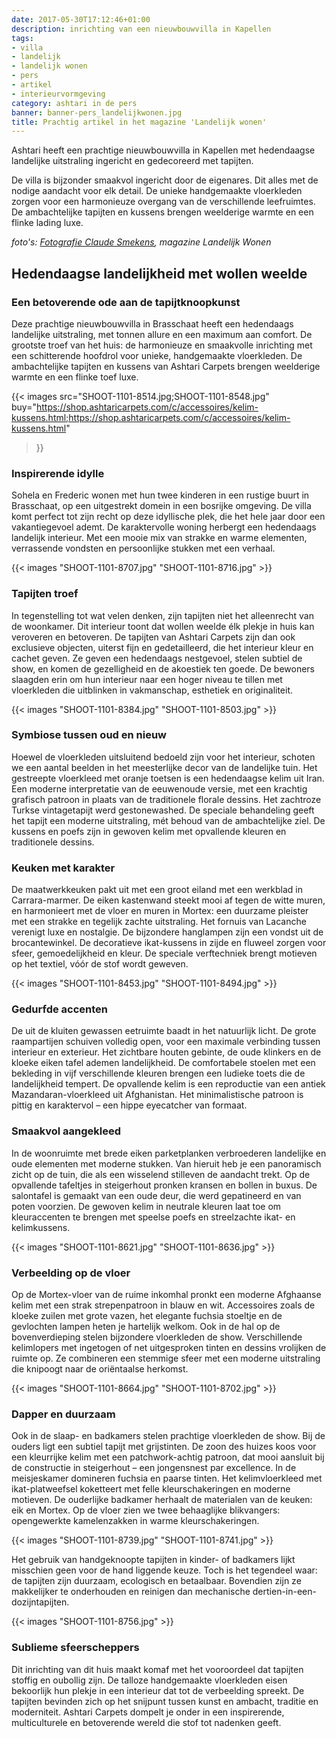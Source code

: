 ```yaml
---
date: 2017-05-30T17:12:46+01:00
description: inrichting van een nieuwbouwvilla in Kapellen
tags:
- villa
- landelijk
- landelijk wonen
- pers
- artikel
- interieurvormgeving
category: ashtari in de pers
banner: banner-pers_landelijkwonen.jpg
title: Prachtig artikel in het magazine 'Landelijk wonen'
---
```


Ashtari heeft een prachtige nieuwbouwvilla in Kapellen met hedendaagse landelijke uitstraling ingericht en gedecoreerd met tapijten.

<!--more-->

De villa is bijzonder smaakvol ingericht door de eigenares. Dit alles met de nodige aandacht voor elk detail. De unieke handgemaakte vloerkleden zorgen voor een harmonieuze overgang van de verschillende leefruimtes. De ambachtelijke tapijten en kussens brengen weelderige warmte en een flinke lading luxe.

_foto's: [Fotografie Claude Smekens](https://www.claudesmekens.be), magazine Landelijk Wonen_

## Hedendaagse landelijkheid met wollen weelde
### Een betoverende ode aan de tapijtknoopkunst

Deze prachtige nieuwbouwvilla in Brasschaat heeft een hedendaags landelijke uitstraling, met tonnen allure en een maximum aan comfort. De grootste troef van het huis: de harmonieuze en smaakvolle inrichting met een schitterende hoofdrol voor unieke, handgemaakte vloerkleden. De ambachtelijke tapijten en kussens van Ashtari Carpets brengen weelderige warmte en een flinke toef luxe.

{{< images
src="SHOOT-1101-8514.jpg;SHOOT-1101-8548.jpg"
buy="https://shop.ashtaricarpets.com/c/accessoires/kelim-kussens.html;https://shop.ashtaricarpets.com/c/accessoires/kelim-kussens.html"
>}}

### Inspirerende idylle
Sohela en Frederic wonen met hun twee kinderen in een rustige buurt in Brasschaat, op een uitgestrekt domein in een bosrijke omgeving. De villa komt perfect tot zijn recht op deze idyllische plek, die het hele jaar door een vakantiegevoel ademt. De karaktervolle woning herbergt een hedendaags landelijk interieur. Met een mooie mix van strakke en warme elementen, verrassende vondsten en persoonlijke stukken met een verhaal.

{{< images "SHOOT-1101-8707.jpg" "SHOOT-1101-8716.jpg" >}}

### Tapijten troef
In tegenstelling tot wat velen denken, zijn tapijten niet het alleenrecht van de woonkamer. Dit interieur toont dat wollen weelde élk plekje in huis kan veroveren en betoveren. De tapijten van Ashtari Carpets zijn dan ook exclusieve objecten, uiterst fijn en gedetailleerd, die het interieur kleur en cachet geven. Ze geven een hedendaags nestgevoel, stelen subtiel de show, en komen de gezelligheid en de akoestiek ten goede. De bewoners slaagden erin om hun interieur naar een hoger niveau te tillen met vloerkleden die uitblinken in vakmanschap, esthetiek en originaliteit.

{{< images "SHOOT-1101-8384.jpg" "SHOOT-1101-8503.jpg" >}}

### Symbiose tussen oud en nieuw
Hoewel de vloerkleden uitsluitend bedoeld zijn voor het interieur, schoten we een aantal beelden in het meesterlijke decor van de landelijke tuin. Het gestreepte vloerkleed met oranje toetsen is een hedendaagse kelim uit Iran. Een moderne interpretatie van de eeuwenoude versie, met een krachtig grafisch patroon in plaats van de traditionele florale dessins. Het zachtroze Turkse vintagetapijt werd gestonewashed. De speciale behandeling geeft het tapijt een moderne uitstraling, mét behoud van de ambachtelijke ziel. De kussens en poefs zijn in gewoven kelim met opvallende kleuren en traditionele dessins.

### Keuken met karakter
De maatwerkkeuken pakt uit met een groot eiland met een werkblad in Carrara-marmer. De eiken kastenwand steekt mooi af tegen de witte muren, en harmonieert met de vloer en muren in Mortex: een duurzame pleister met een strakke en tegelijk zachte uitstraling. Het fornuis van Lacanche verenigt luxe en nostalgie. De bijzondere hanglampen zijn een vondst uit de brocantewinkel. De decoratieve ikat-kussens in zijde en fluweel zorgen voor sfeer, gemoedelijkheid en kleur. De speciale verftechniek brengt motieven op het textiel, vóór de stof wordt geweven.

{{< images "SHOOT-1101-8453.jpg" "SHOOT-1101-8494.jpg" >}}

### Gedurfde accenten
De uit de kluiten gewassen eetruimte baadt in het natuurlijk licht. De grote raampartijen schuiven volledig open, voor een maximale verbinding tussen interieur en exterieur. Het zichtbare houten gebinte, de oude klinkers en de kloeke eiken tafel ademen landelijkheid. De comfortabele stoelen met een bekleding in vijf verschillende kleuren brengen een ludieke toets die de landelijkheid tempert. De opvallende kelim is een reproductie van een antiek Mazandaran-vloerkleed uit Afghanistan. Het minimalistische patroon is pittig en karaktervol – een hippe eyecatcher van formaat.

### Smaakvol aangekleed
In de woonruimte met brede eiken parketplanken verbroederen landelijke en oude elementen met moderne stukken. Van hieruit heb je een panoramisch zicht op de tuin, die als een wisselend stilleven de aandacht trekt. Op de opvallende tafeltjes in steigerhout pronken kransen en bollen in buxus. De salontafel is gemaakt van een oude deur, die werd gepatineerd en van poten voorzien. De gewoven kelim in neutrale kleuren laat toe om kleuraccenten te brengen met speelse poefs en streelzachte ikat- en kelimkussens.

{{< images "SHOOT-1101-8621.jpg" "SHOOT-1101-8636.jpg" >}}

### Verbeelding op de vloer
Op de Mortex-vloer van de ruime inkomhal pronkt een moderne Afghaanse kelim met een strak strepenpatroon in blauw en wit. Accessoires zoals de kloeke zuilen met grote vazen, het elegante fuchsia stoeltje en de gevlochten lampen heten je hartelijk welkom. Ook in de hal op de bovenverdieping stelen bijzondere vloerkleden de show. Verschillende kelimlopers met ingetogen of net uitgesproken tinten en dessins vrolijken de ruimte op. Ze combineren een stemmige sfeer met een moderne uitstraling die knipoogt naar de oriëntaalse herkomst.

{{< images "SHOOT-1101-8664.jpg" "SHOOT-1101-8702.jpg" >}}

### Dapper en duurzaam
Ook in de slaap- en badkamers stelen prachtige vloerkleden de show. Bij de ouders ligt een subtiel tapijt met grijstinten. De zoon des huizes koos voor een kleurrijke kelim met een patchwork-achtig patroon, dat mooi aansluit bij de constructie in steigerhout – een jongensnest par excellence. In de meisjeskamer domineren fuchsia en paarse tinten. Het kelimvloerkleed met ikat-platweefsel koketteert met felle kleurschakeringen en moderne motieven. De ouderlijke badkamer herhaalt de materialen van de keuken: eik en Mortex. Op de vloer zien we twee behaaglijke blikvangers: opengewerkte kamelenzakken in warme kleurschakeringen.

{{< images "SHOOT-1101-8739.jpg" "SHOOT-1101-8741.jpg" >}}

Het gebruik van handgeknoopte tapijten in kinder- of badkamers lijkt misschien geen voor de hand liggende keuze. Toch is het tegendeel waar: de tapijten zijn duurzaam, ecologisch en betaalbaar. Bovendien zijn ze makkelijker te onderhouden en reinigen dan mechanische dertien-in-een-dozijntapijten.

{{< images "SHOOT-1101-8756.jpg" >}}

### Sublieme sfeerscheppers
Dit inrichting van dit huis maakt komaf met het vooroordeel dat tapijten stoffig en oubollig zijn. De talloze handgemaakte vloerkleden eisen bekoorlijk hun plekje in een interieur dat tot de verbeelding spreekt. De tapijten bevinden zich op het snijpunt tussen kunst en ambacht, traditie en moderniteit. Ashtari Carpets dompelt je onder in een inspirerende, multiculturele en betoverende wereld die stof tot nadenken geeft.
